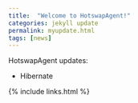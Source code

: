 ```yaml
---
title:  "Welcome to HotswapAgent!"
categories: jekyll update
permalink: myupdate.html
tags: [news]
---
```



HotswapAgent updates:

- Hibernate

{% include links.html %}
